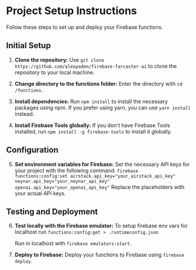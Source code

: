 # Project Setup Instructions

Follow these steps to set up and deploy your Firebase functions.

## Initial Setup

1. **Clone the repository:**
   Use `git clone https://github.com/alexpaden/firebase-farcaster-ai` to clone the repository to your local machine.

2. **Change directory to the functions folder:**
   Enter the directory with `cd /functions`.

3. **Install dependencies:**
   Run `npm install` to install the necessary packages using npm. If you prefer using yarn, you can use `yarn install` instead.

4. **Install Firebase Tools globally:**
   If you don't have Firebase Tools installed, run `npm install -g firebase-tools` to install it globally.

## Configuration

5. **Set environment variables for Firebase:**
   Set the necessary API keys for your project with the following command:
   `firebase functions:config:set airstack.api_key="your_airstack_api_key" neynar.api_key="your_neynar_api_key" openai.api_key="your_openai_api_key"`
   Replace the placeholders with your actual API keys.

## Testing and Deployment

6. **Test locally with the Firebase emulator:**
    To setup firebase env vars for localhost run `functions:config:get > .runtimeconfig.json`

   Run in localhost with `firebase emulators:start`.

7. **Deploy to Firebase:**
   Deploy your functions to Firebase using `firebase deploy`. 
